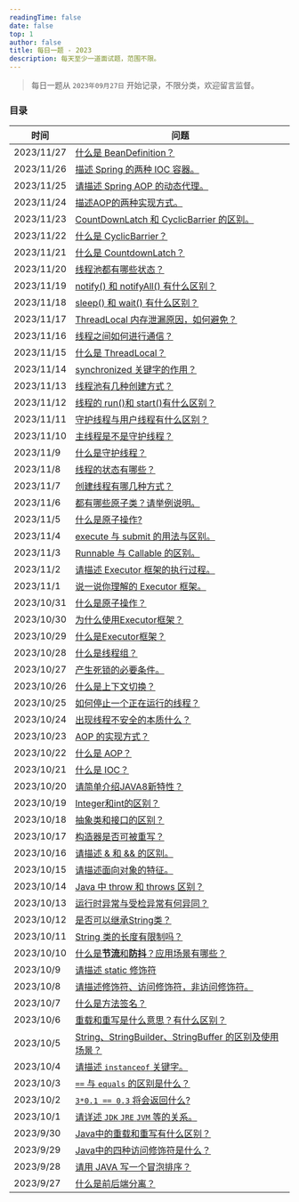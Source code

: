 ```yaml
---
readingTime: false
date: false
top: 1
author: false
title: 每日一题 - 2023
description: 每天至少一道面试题，范围不限。
---
```


> 每日一题从 `2023年09月27日` 开始记录，不限分类，欢迎留言监督。

### 目录

| 时间         | 问题                                                           |
|------------|--------------------------------------------------------------|
| 2023/11/27 | [什么是 BeanDefinition？](./11.md#_11-27)                        |
| 2023/11/26 | [描述 Spring 的两种 IOC 容器。](./11.md#_11-26)                      |
| 2023/11/25 | [请描述 Spring AOP 的动态代理。](./11.md#_11-25)                      |
| 2023/11/24 | [描述AOP的两种实现方式。](./11.md#_11-24)                              |
| 2023/11/23 | [CountDownLatch 和 CyclicBarrier 的区别。](./11.md#_11-23)        |
| 2023/11/22 | [什么是 CyclicBarrier？](./11.md#_11-22)                         |
| 2023/11/21 | [什么是 CountdownLatch？](./11.md#_11-21)                        |
| 2023/11/20 | [线程池都有哪些状态？](./11.md#_11-20)                                 |
| 2023/11/19 | [notify() 和 notifyAll() 有什么区别？](./11.md#_11-19)              |
| 2023/11/18 | [sleep() 和 wait() 有什么区别？](./11.md#_11-18)                    |
| 2023/11/17 | [ThreadLocal 内存泄漏原因，如何避免？](./11.md#_11-17)                   |
| 2023/11/16 | [线程之间如何进行通信？](./11.md#_11-16)                                |
| 2023/11/15 | [什么是 ThreadLocal？](./11.md#_11-15)                           |
| 2023/11/14 | [synchronized 关键字的作用？](./11.md#_11-14)                       |
| 2023/11/13 | [线程池有几种创建方式？](./11.md#_11-13)                                |
| 2023/11/12 | [线程的 run()和 start()有什么区别？](./11.md#_11-12)                   |
| 2023/11/11 | [守护线程与用户线程有什么区别？](./11.md#_11-11)                            |
| 2023/11/10 | [主线程是不是守护线程？](./11.md#_11-10)                                |
| 2023/11/9  | [什么是守护线程？](./11.md#_11-8)                                    |
| 2023/11/8  | [线程的状态有哪些？](./11.md#_11-8)                                   |
| 2023/11/7  | [创建线程有哪几种方式？](./11.md#_11-7)                                 |
| 2023/11/6  | [都有哪些原子类？请举例说明。](./11.md#_11-6)                              |
| 2023/11/5  | [什么是原子操作?](./11.md#_11-5)                                    |
| 2023/11/4  | [execute 与 submit 的用法与区别。](./11.md#_11-4)                    |
| 2023/11/3  | [Runnable 与 Callable 的区别。](./11.md#_11-3)                    |
| 2023/11/2  | [请描述 Executor 框架的执行过程。](./11.md#_11-2)                       |
| 2023/11/1  | [说一说你理解的 Executor 框架。](./11.md#_11-1)                        |
| 2023/10/31 | [什么是原子操作？](./10.md#_10-31)                                   |
| 2023/10/30 | [为什么使用Executor框架？](./10.md#_10-30)                           |
| 2023/10/29 | [什么是Executor框架？](./10.md#_10-29)                             |
| 2023/10/28 | [什么是线程组？](./10.md#_10-28)                                    |
| 2023/10/27 | [产生死锁的必要条件。](./10.md#_10-27)                                 |
| 2023/10/26 | [什么是上下文切换？](./10.md#_10-26)                                  |
| 2023/10/25 | [如何停止一个正在运行的线程？](./10.md#_10-25)                             |
| 2023/10/24 | [出现线程不安全的本质什么？](./10.md#_10-24)                              |
| 2023/10/23 | [AOP 的实现方式？](./10.md#_10-23)                                 |
| 2023/10/22 | [什么是 AOP？](./10.md#_10-22)                                   |
| 2023/10/21 | [什么是 IOC？](./10.md#_10-21)                                   |
| 2023/10/20 | [请简单介绍JAVA8新特性？](./10.md#_10-20)                             |
| 2023/10/19 | [Integer和int的区别？](./10.md#_10-19)                            |
| 2023/10/18 | [抽象类和接口的区别？](./10.md#_10-18)                                 |
| 2023/10/17 | [构造器是否可被重写？](./10.md#_10-17)                                 |
| 2023/10/16 | [请描述 & 和 && 的区别。](./10.md#_10-16)                            |
| 2023/10/15 | [请描述面向对象的特征。](./10.md#_10-15)                                |
| 2023/10/14 | [Java 中 throw 和 throws 区别？](./10.md#_10-14)                  |
| 2023/10/13 | [运行时异常与受检异常有何异同？](./10.md#_10-13)                            |
| 2023/10/12 | [是否可以继承String类？](./10.md#_10-12)                             |
| 2023/10/11 | [String 类的长度有限制吗？](./10.md#_10-11)                           |
| 2023/10/10 | [什么是**节流**和**防抖**？应用场景有哪些？](./10.md#_10-10)                  |
| 2023/10/9  | [请描述 static 修饰符](./10.md#_10-9)                              |
| 2023/10/8  | [请描述修饰符、访问修饰符，非访问修饰符。](./10.md#_10-8)                        |
| 2023/10/7  | [什么是方法签名？](./10.md#_10-7)                                    |
| 2023/10/6  | [重载和重写是什么意思？有什么区别？](./10.md#_10-6)                           |
| 2023/10/5  | [String、StringBuilder、StringBuffer 的区别及使用场景？](./10.md#_10-5) |
| 2023/10/4  | [请描述 `instanceof` 关键字。](./10.md#_10-4)                       |
| 2023/10/3  | [`==` 与 `equals` 的区别是什么？](./10.md#_10-3)                     |
| 2023/10/2  | [`3*0.1 == 0.3` 将会返回什么?](./10.md#_10-2)                      |
| 2023/10/1  | [请详述 `JDK` `JRE` `JVM` 等的关系。](./10.md#_10-1)                 |
| 2023/9/30  | [Java中的重载和重写有什么区别？](./9.md#_9-30)                            |
| 2023/9/29  | [Java中的四种访问修饰符是什么？](./9.md#_9-29)                            |
| 2023/9/28  | [请用 JAVA 写一个冒泡排序？](./9.md#_9-28)                             |
| 2023/9/27  | [什么是前后端分离？](./9.md#_9-27)                                    |